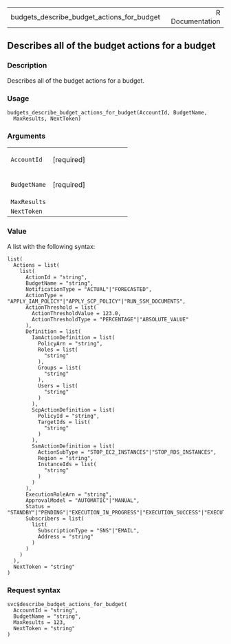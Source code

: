 <table style="width: 100%;">
<tbody>
<tr class="odd">
<td>budgets_describe_budget_actions_for_budget</td>
<td style="text-align: right;">R Documentation</td>
</tr>
</tbody>
</table>

## Describes all of the budget actions for a budget

### Description

Describes all of the budget actions for a budget.

### Usage

    budgets_describe_budget_actions_for_budget(AccountId, BudgetName,
      MaxResults, NextToken)

### Arguments

<table>
<colgroup>
<col style="width: 35%" />
<col style="width: 65%" />
</colgroup>
<tbody>
<tr class="odd">
<td><code
id="budgets_describe_budget_actions_for_budget_:_AccountId">AccountId</code></td>
<td><p>[required]</p></td>
</tr>
<tr class="even">
<td><code
id="budgets_describe_budget_actions_for_budget_:_BudgetName">BudgetName</code></td>
<td><p>[required]</p></td>
</tr>
<tr class="odd">
<td><code
id="budgets_describe_budget_actions_for_budget_:_MaxResults">MaxResults</code></td>
<td></td>
</tr>
<tr class="even">
<td><code
id="budgets_describe_budget_actions_for_budget_:_NextToken">NextToken</code></td>
<td></td>
</tr>
</tbody>
</table>

### Value

A list with the following syntax:

    list(
      Actions = list(
        list(
          ActionId = "string",
          BudgetName = "string",
          NotificationType = "ACTUAL"|"FORECASTED",
          ActionType = "APPLY_IAM_POLICY"|"APPLY_SCP_POLICY"|"RUN_SSM_DOCUMENTS",
          ActionThreshold = list(
            ActionThresholdValue = 123.0,
            ActionThresholdType = "PERCENTAGE"|"ABSOLUTE_VALUE"
          ),
          Definition = list(
            IamActionDefinition = list(
              PolicyArn = "string",
              Roles = list(
                "string"
              ),
              Groups = list(
                "string"
              ),
              Users = list(
                "string"
              )
            ),
            ScpActionDefinition = list(
              PolicyId = "string",
              TargetIds = list(
                "string"
              )
            ),
            SsmActionDefinition = list(
              ActionSubType = "STOP_EC2_INSTANCES"|"STOP_RDS_INSTANCES",
              Region = "string",
              InstanceIds = list(
                "string"
              )
            )
          ),
          ExecutionRoleArn = "string",
          ApprovalModel = "AUTOMATIC"|"MANUAL",
          Status = "STANDBY"|"PENDING"|"EXECUTION_IN_PROGRESS"|"EXECUTION_SUCCESS"|"EXECUTION_FAILURE"|"REVERSE_IN_PROGRESS"|"REVERSE_SUCCESS"|"REVERSE_FAILURE"|"RESET_IN_PROGRESS"|"RESET_FAILURE",
          Subscribers = list(
            list(
              SubscriptionType = "SNS"|"EMAIL",
              Address = "string"
            )
          )
        )
      ),
      NextToken = "string"
    )

### Request syntax

    svc$describe_budget_actions_for_budget(
      AccountId = "string",
      BudgetName = "string",
      MaxResults = 123,
      NextToken = "string"
    )
